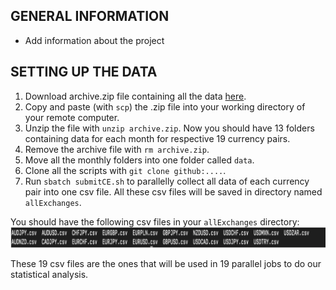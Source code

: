 ## GENERAL INFORMATION
- Add information about the project

## SETTING UP THE DATA

1) Download archive.zip file containing all the data [here](https://www.kaggle.com/datasets/joseserrat/forex-tick-data-huge-database-part-2).
2) Copy and paste (with `scp`) the .zip file into your working directory of your remote computer.
3) Unzip the file with `unzip archive.zip`. Now you should have 13 folders containing data for each month for respective 19 currency pairs.
4) Remove the archive file with `rm archive.zip`.
5) Move all the monthly folders into one folder called `data`.
6) Clone all the scripts with `git clone github:....`.
7) Run `sbatch submitCE.sh` to parallelly collect all data of each currency pair into one csv file. All these csv files will be saved in directory named `allExchanges`.

You should have the following csv files in your `allExchanges` directory:
![exchanges files](exchanges.png)

These 19 csv files are the ones that will be used in 19 parallel jobs to do our statistical analysis.

